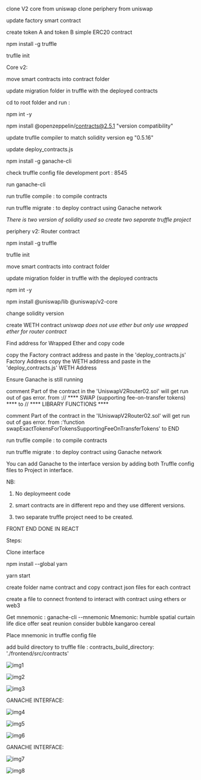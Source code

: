 clone V2 core from uniswap
clone periphery from uniswap 


update factory smart contract 

create token A and token B simple ERC20 contract

npm install -g truffle

truflle init

Core v2:

move smart contracts into contract folder

update migration folder  in truffle with the deployed contracts

cd to root folder and run :

npm int -y 

npm install @openzeppelin/contracts@2.5.1 "version compatibility"

update truflle compiler to match solidity version eg "0.5.16"

update deploy_contracts.js 

npm install -g ganache-cli 

check truffle config file development port : 8545

run ganache-cli

run truflle compile : to compile contracts

run truffle migrate : to deploy contract using Ganache network


*There is two version of solidity used so create two separate truffle project*

periphery v2: Router contract

npm install -g truffle

truflle init

move smart contracts into contract folder

update migration folder  in truffle with the deployed contracts

npm int -y 

npm install @uniswap/lib @uniswap/v2-core

change solidity version 

create WETH contract *uniswap does not use ether but only use wrapped ether for router contract*

Find address for Wrapped Ether and copy code 

copy the Factory contract address and paste in the 'deploy_contracts.js' Factory Address
copy the WETH address and paste in the 'deploy_contracts.js' WETH Address

Ensure Ganache is still running 

comment Part of the contract in the 'UniswapV2Router02.sol' will get run out of gas error.
from :// **** SWAP (supporting fee-on-transfer tokens) ****  to  // **** LIBRARY FUNCTIONS ****

comment Part of the contract in the 'IUniswapV2Router02.sol' will get run out of gas error.
from :'function swapExactTokensForTokensSupportingFeeOnTransferTokens' to  END

run truflle compile : to compile contracts

run truffle migrate : to deploy contract using Ganache network

You can add Ganache to the interface version by adding both Truffle config files to Project in interface.



NB:

1. No deploymeent code

2. smart contracts are in different repo and they use different versions.
3. two separate truffle project need to be created.

FRONT END DONE IN REACT

Steps:

Clone interface 

npm install --global yarn

yarn start

create folder name contract and copy contract json files for each contract

create a file to connect frontend to interact with contract using ethers or web3


Get mnemonic :
ganache-cli --mnemonic
Mnemonic:      humble spatial curtain life dice offer seat reunion consider bubble kangaroo cereal

Place mnemonic in truffle config file 

add build directory to truffle file : contracts_build_directory: './frontend/src/contracts'



![img1](https://user-images.githubusercontent.com/90293555/151400986-871197ca-3ccf-42db-bdd2-97a36f212f67.jpg)


![img2](https://user-images.githubusercontent.com/90293555/151401019-046fc935-ec0b-44da-9a74-00f278ca3d79.jpg)



![img3](https://user-images.githubusercontent.com/90293555/151401047-542b653d-8ec9-4fea-9f75-17de64c62391.jpg)


GANACHE INTERFACE:

![img4](https://user-images.githubusercontent.com/90293555/151401069-0f2e962c-7480-4313-8bf4-bc2b84a2c56c.jpg)



![img5](https://user-images.githubusercontent.com/90293555/151401093-22286bc3-f7b7-455e-91ad-f1cd6b904a8d.jpg)



![img6](https://user-images.githubusercontent.com/90293555/151401107-d7019987-cb9c-4464-b13a-5277f5d96d43.jpg)


GANACHE INTERFACE:

![img7](https://user-images.githubusercontent.com/90293555/151401148-c46e3f69-3af7-4ed7-9bee-34c1e731473b.jpg)





![img8](https://user-images.githubusercontent.com/90293555/151401571-0655e2d1-61eb-4731-919d-a138f7e8f9ac.jpg)

